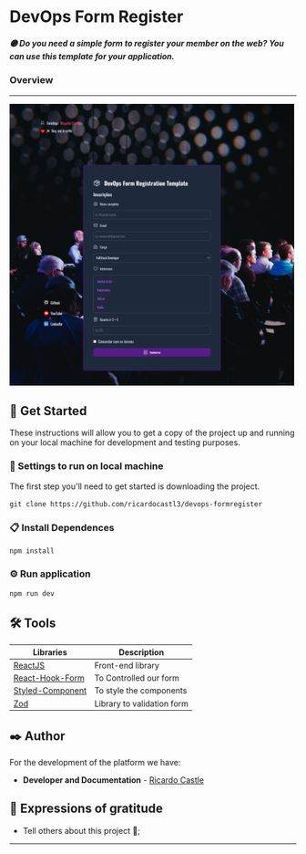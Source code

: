 # DevOps Form Register


##### 🟣 Do you need a simple form to register your member on the web? You can use this template for your application.

### Overview
---

<img src="https://github.com/ricardocastl3/devops-form/blob/main/src/assets/overview1.png" width="500">


## 🚀 Get Started

These instructions will allow you to get a copy of the project up and running on your local machine for development and testing purposes.

### 🔧 Settings to run on local machine

The first step you'll need to get started is downloading the project.

```
git clone https://github.com/ricardocastl3/devops-formregister
```

### 📋 Install Dependences
```
npm install
```

### ⚙️ Run application

```
npm run dev

```


## 🛠️ Tools

Libraries| Description
|---|---|
|[ReactJS](https://react.dev/)| Front-end library
|[React-Hook-Form]()| To Controlled our form
|[Styled-Component]()| To style the components
|[Zod]() | Library to validation form

## ✒️ Author

For the development of the platform we have:

* **Developer and Documentation** - [Ricardo Castle](https://www.linkedin.com/in/ricardocastles/)


## 🎁 Expressions of gratitude

* Tell others about this project 📢;

---
